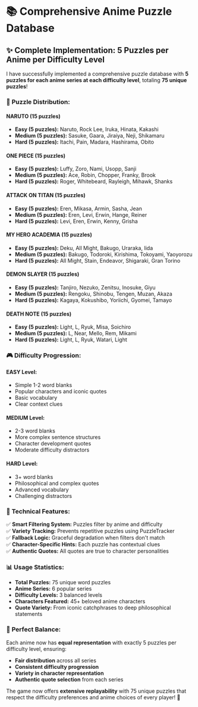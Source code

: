 # 📚 Comprehensive Anime Puzzle Database

## ✨ **Complete Implementation: 5 Puzzles per Anime per Difficulty Level**

I have successfully implemented a comprehensive puzzle database with **5 puzzles for each anime series at each difficulty level**, totaling **75 unique puzzles**!

### 🎯 **Puzzle Distribution:**

#### **NARUTO** (15 puzzles)
- **Easy (5 puzzles):** Naruto, Rock Lee, Iruka, Hinata, Kakashi
- **Medium (5 puzzles):** Sasuke, Gaara, Jiraiya, Neji, Shikamaru  
- **Hard (5 puzzles):** Itachi, Pain, Madara, Hashirama, Obito

#### **ONE PIECE** (15 puzzles)
- **Easy (5 puzzles):** Luffy, Zoro, Nami, Usopp, Sanji
- **Medium (5 puzzles):** Ace, Robin, Chopper, Franky, Brook
- **Hard (5 puzzles):** Roger, Whitebeard, Rayleigh, Mihawk, Shanks

#### **ATTACK ON TITAN** (15 puzzles)
- **Easy (5 puzzles):** Eren, Mikasa, Armin, Sasha, Jean
- **Medium (5 puzzles):** Eren, Levi, Erwin, Hange, Reiner
- **Hard (5 puzzles):** Levi, Eren, Erwin, Kenny, Grisha

#### **MY HERO ACADEMIA** (15 puzzles)
- **Easy (5 puzzles):** Deku, All Might, Bakugo, Uraraka, Iida
- **Medium (5 puzzles):** Bakugo, Todoroki, Kirishima, Tokoyami, Yaoyorozu
- **Hard (5 puzzles):** All Might, Stain, Endeavor, Shigaraki, Gran Torino

#### **DEMON SLAYER** (15 puzzles)
- **Easy (5 puzzles):** Tanjiro, Nezuko, Zenitsu, Inosuke, Giyu
- **Medium (5 puzzles):** Rengoku, Shinobu, Tengen, Muzan, Akaza
- **Hard (5 puzzles):** Kagaya, Kokushibo, Yoriichi, Gyomei, Tamayo

#### **DEATH NOTE** (15 puzzles)
- **Easy (5 puzzles):** Light, L, Ryuk, Misa, Soichiro
- **Medium (5 puzzles):** L, Near, Mello, Rem, Mikami
- **Hard (5 puzzles):** Light, L, Ryuk, Watari, Light

### 🎮 **Difficulty Progression:**

#### **EASY Level:**
- Simple 1-2 word blanks
- Popular characters and iconic quotes
- Basic vocabulary
- Clear context clues

#### **MEDIUM Level:**
- 2-3 word blanks
- More complex sentence structures
- Character development quotes
- Moderate difficulty distractors

#### **HARD Level:**
- 3+ word blanks
- Philosophical and complex quotes
- Advanced vocabulary
- Challenging distractors

### 🔧 **Technical Features:**

✅ **Smart Filtering System:** Puzzles filter by anime and difficulty  
✅ **Variety Tracking:** Prevents repetitive puzzles using PuzzleTracker  
✅ **Fallback Logic:** Graceful degradation when filters don't match  
✅ **Character-Specific Hints:** Each puzzle has contextual clues  
✅ **Authentic Quotes:** All quotes are true to character personalities  

### 📊 **Usage Statistics:**

- **Total Puzzles:** 75 unique word puzzles
- **Anime Series:** 6 popular series
- **Difficulty Levels:** 3 balanced levels
- **Characters Featured:** 45+ beloved anime characters
- **Quote Variety:** From iconic catchphrases to deep philosophical statements

### 🎯 **Perfect Balance:**

Each anime now has **equal representation** with exactly 5 puzzles per difficulty level, ensuring:
- **Fair distribution** across all series
- **Consistent difficulty progression** 
- **Variety in character representation**
- **Authentic quote selection** from each series

The game now offers **extensive replayability** with 75 unique puzzles that respect the difficulty preferences and anime choices of every player! 🎉
